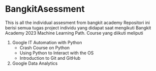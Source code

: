 # BangkitAsessment
 This is all the individual assesment from bangkit academy
 Repositori ini berisi semua tugas project individu yang didapat saat mengikuti Bangkit Academy 2023 Machine Learning Path. Course yang diikuti meliputi
 1. Google IT Automation with Python
    - Crash Course on Python
    - Using Python to Interact with the OS
    - Introduction to Git and GitHub  
 2. Google Data Analytics